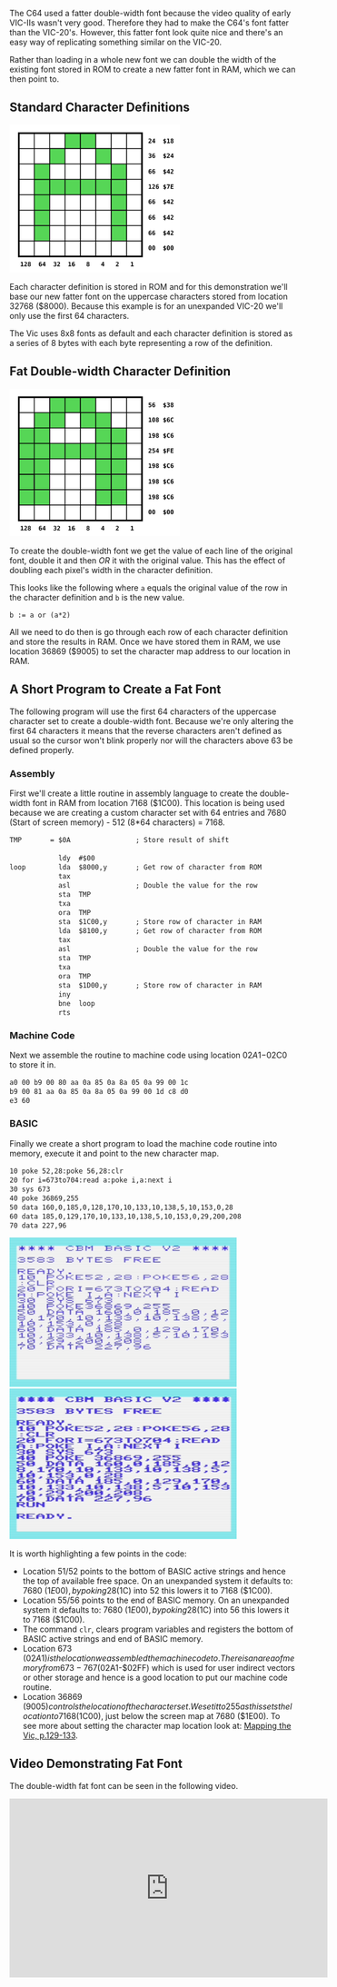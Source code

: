 The C64 used a fatter double-width font because the video quality of early VIC-IIs wasn't very good.  Therefore they had to make the C64's font fatter than the VIC-20's.  However, this fatter font look quite nice and there's an easy way of replicating something similar on the VIC-20.

Rather than loading in a whole new font we can double the width of the existing font stored in ROM to create a new fatter font in RAM, which we can then point to.


## Standard Character Definitions

<img src="/img/articles/vic20_standard_letter_a_close_cropped_small.png" class="img-right" style="width: 300px; clear: right;" title="Standard VIC-20 letter 'A' Character Definition">

Each character definition is stored in ROM and for this demonstration we'll base our new fatter font on the uppercase characters stored from location 32768 ($8000).  Because this example is for an unexpanded VIC-20 we'll only use the first 64 characters.

The Vic uses 8x8 fonts as default and each character definition is stored as a series of 8 bytes with each byte representing a row of the definition.


## Fat Double-width Character Definition

<img src="/img/articles/vic20_fat_letter_a_close_cropped_small.png" class="img-right" style="width: 300px; clear: right;" title="Fat double-width letter 'A' Character Definition">

To create the double-width font we get the value of each line of the original font, double it and then _OR_ it with the original value.  This has the effect of doubling each pixel's width in the character definition.

This looks like the following where `a` equals the original value of the row in the character definition and `b` is the new value.

``` text
b := a or (a*2)
```

All we need to do then is go through each row of each character definition and store the results in RAM.  Once we have stored them in RAM, we use location 36869 ($9005) to set the character map address to our location in RAM.

## A Short Program to Create a Fat Font

The following program will use the first 64 characters of the uppercase character set to create a double-width font.  Because we're only altering the first 64 characters it means that the reverse characters aren't defined as usual so the cursor won't blink properly nor will the characters above 63 be defined properly.

### Assembly

First we'll create a little routine in assembly language to create the double-width font in RAM from location 7168 ($1C00).  This location is being used because we are creating a custom character set with 64 entries and 7680 (Start of screen memory) - 512 (8*64 characters) = 7168.

``` asm6502
TMP       = $0A                ; Store result of shift

            ldy  #$00
loop        lda  $8000,y       ; Get row of character from ROM
            tax
            asl                ; Double the value for the row
            sta  TMP
            txa
            ora  TMP
            sta  $1C00,y       ; Store row of character in RAM
            lda  $8100,y       ; Get row of character from ROM
            tax
            asl                ; Double the value for the row
            sta  TMP
            txa
            ora  TMP
            sta  $1D00,y       ; Store row of character in RAM
            iny
            bne  loop
            rts
```



### Machine Code

Next we assemble the routine to machine code using location $02A1-$02C0 to store it in.

``` text
a0 00 b9 00 80 aa 0a 85 0a 8a 05 0a 99 00 1c
b9 00 81 aa 0a 85 0a 8a 05 0a 99 00 1d c8 d0
e3 60
```

### BASIC

Finally we create a short program to load the machine code routine into memory, execute it and point to the new character map.

``` basic
10 poke 52,28:poke 56,28:clr
20 for i=673to704:read a:poke i,a:next i
30 sys 673
40 poke 36869,255
50 data 160,0,185,0,128,170,10,133,10,138,5,10,153,0,28
60 data 185,0,129,170,10,133,10,138,5,10,153,0,29,200,208
70 data 227,96
```

<img src="/img/articles/vic20_fatfont_run_and_listing_prerun.png" class="img-right" style="width: 400px; clear: right;" title="Double-width fat font listing before run">

<img src="/img/articles/vic20_fatfont_run_and_listing_postrun.png" class="img-right" style="width: 400px; clear: right;" title="Double-width fat font listing after run">

It is worth highlighting a few points in the code:
* Location 51/52 points to the bottom of BASIC active strings and hence the top of
  available free space.  On an unexpanded system it defaults to: 7680 ($1E00), by poking 28 ($1C) into 52 this lowers it to 7168 ($1C00).
* Location 55/56 points to the end of BASIC memory.  On an unexpanded system it defaults to: 7680 ($1E00), by poking 28 ($1C) into 56 this lowers it to 7168 ($1C00).
* The command `clr`, clears program variables and registers the bottom of BASIC active strings and end of BASIC memory.
* Location 673 ($02A1) is the location we assembled the machine code to.  There is an area of memory from 673-767 ($02A1-$02FF) which is used for user indirect vectors or other storage and hence is a good location to put our machine code routine.
* Location 36869 ($9005) controls the location of the character set.  We set it to 255 as this sets the location to 7168 ($1C00), just below the screen map at 7680 ($1E00).  To see more about setting the character map location look at: [Mapping the Vic, p.129-133](https://archive.org/details/COMPUTEs_Mapping_the_VIC_1984_COMPUTE_Publications/page/n149/mode/2up).


## Video Demonstrating Fat Font

The double-width fat font can be seen in the following video.

<div class="youtube-wrapper">
<iframe width="560" height="315" src="https://www.youtube.com/embed/NeRNb4vB54U" frameborder="0" allow="accelerometer; autoplay; encrypted-media; gyroscope; picture-in-picture" allowfullscreen></iframe>
</div>
